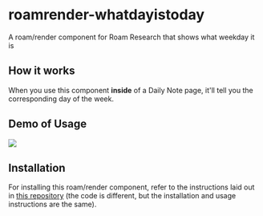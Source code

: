 # roamrender-whatdayistoday
A roam/render component for Roam Research that shows what weekday it is

## How it works

When you use this component **inside** of a Daily Note page, it'll tell you the corresponding day of the week. 

## Demo of Usage

![](https://github.com/clarapastore/roamrender-whatdayistoday/blob/main/demo.gif)


## Installation

For installing this roam/render component, refer to the instructions laid out in [this repository](https://github.com/clarapastore/youglish-roam-dutch/blob/main/README.md) (the code is different, but the installation and usage instructions are the same).
